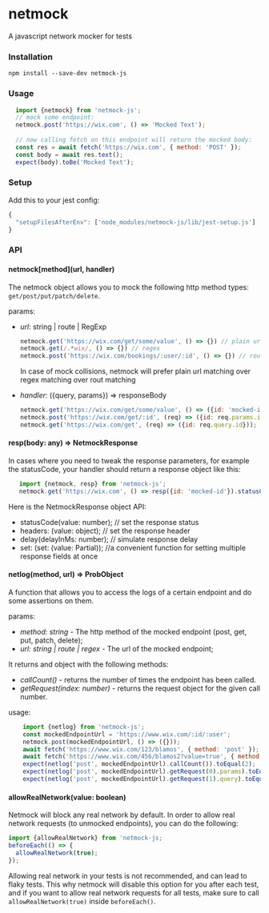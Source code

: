 # netmock
A javascript network mocker for tests

### Installation
`npm install --save-dev netmock-js`

### Usage
```javascript
  import {netmock} from 'netmock-js';
  // mock some endpoint:
  netmock.post('https://wix.com', () => 'Mocked Text');
  
  // now calling fetch on this endpoint will return the mocked body:
  const res = await fetch('https://wix.com', { method: 'POST' });
  const body = await res.text();
  expect(body).toBe('Mocked Text');
```

### Setup
Add this to your jest config:
```javascript
{
  "setupFilesAfterEnv": ['node_modules/netmock-js/lib/jest-setup.js']
}
```
### API
#### **netmock[method](url, handler)**
The netmock object allows you to mock the following http method types: `get/post/put/patch/delete`.

params:
 * *url*: string | route | RegExp
  
      ```javascript
      netmock.get('https://wix.com/get/some/value', () => {}) // plain url
      netmock.get(/.*wix/, () => {}) // regex
      netmock.post('https://wix.com/bookings/:user/:id', () => {}) // route
      ```
    In case of mock collisions, netmock will prefer plain url matching over regex matching over rout matching
 * *handler*: ({query, params}) => responseBody
   
   ```javascript
   netmock.get('https://wix.com/get/some/value', () => ({id: 'mocked-id'})); // returning body
   netmock.post('https://wix.com/get/:id', (req) => ({id: req.params.id})); // using url params
   netmock.get('https://wix.com/get', (req) => ({id: req.query.id})); // using query params (when called like this: https://wix.com/get?id=mockedId)
   ```
  
#### **resp(body: any) => NetmockResponse**
In cases where you need to tweak the response parameters, for example the statusCode, your handler should return a response object like this:
```javascript
   import {netmock, resp} from 'netmock-js';
   netmock.get('https://wix.com', () => resp({id: 'mocked-id'}).statusCode(400).delay(100));
```

Here is the NetmockResponse object API:

*  statusCode(value: number); // set the response status
*  headers: (value: object); // set the response header
*  delay(delayInMs: number); // simulate response delay
*  set: (set: (value: Partial<NetmockResponse>)); //a convenient function for setting multiple response fields at once

#### **netlog(method, url) => ProbObject**
A function that allows you to access the logs of a certain endpoint and do some assertions on them.

params:
* *method: string* - The http method of the mocked endpoint (post, get, put, patch, delete);
* *url: string | route | regex* - The url of the mocked endpoint;

It returns and object with the following methods:
* *callCount()* - returns the number of times the endpoint has been called.
* *getRequest(index: number)* - returns the request object for the given call number.

usage:
```javascript
    import {netlog} from 'netmock-js';
    const mockedEndpointUrl = 'https://www.wix.com/:id/:user';
    netmock.post(mockedEndpointUrl, () => ({}));
    await fetch('https://www.wix.com/123/blamos', { method: 'post' }); //trigger call 1
    await fetch('https://www.wix.com/456/blamos2?value=true', { method: 'post' }); //trigger call 2
    expect(netlog('post', mockedEndpointUrl).callCount()).toEqual(2);
    expect(netlog('post', mockedEndpointUrl).getRequest(0).params).toEqual({ id: '123', user: 'blamos' });
    expect(netlog('post', mockedEndpointUrl).getRequest(1).query).toEqual({ value: 'true'});
```

#### **allowRealNetwork(value: boolean)**
Netmock will block any real network by default. In order to allow real network requests (to unmocked endpoints), you can do the following:
```javascript
import {allowRealNetwork} from 'netmock-js;
beforeEach(() => {
  allowRealNetwork(true);
});
```

Allowing real network in your tests is not recommended, and can lead to flaky tests. This why netmock will disable this option for you after each test, and if you want to allow real network requests for all tests, make sure to call `allowRealNetwork(true)` inside `beforeEach()`.